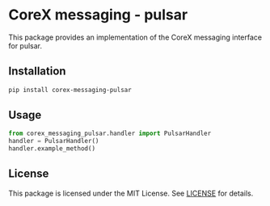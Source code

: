 # CoreX messaging - pulsar

This package provides an implementation of the CoreX messaging interface for pulsar.

## Installation
~~~bash
pip install corex-messaging-pulsar
~~~

## Usage
~~~python
from corex_messaging_pulsar.handler import PulsarHandler
handler = PulsarHandler()
handler.example_method()
~~~

## License
This package is licensed under the MIT License. See [LICENSE](../LICENSE) for details.
